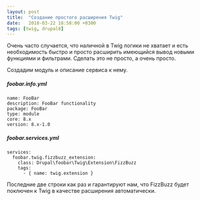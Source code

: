 ```yaml
---
layout: post
title:  "Создание простого расширения Twig"
date:   2018-03-22 18:58:00 +0300
tags: [twig, drupal8]
---
```

Очень часто случается, что наличной в Twig логики не хватает и есть необходимость быстро и просто расширить имеющийся вывод новыми функциями и фильтрами.
Сделать это не просто, а очень просто.

Создадим модуль и описание сервиса к нему.

##### foobar.info.yml
```
name: FooBar
description: FooBar functionality
package: FooBar
type: module
core: 8.x
version: 8.x-1.0
```

##### foobar.services.yml
```
services:
  foobar.twig.fizzbuzz_extension:
    class: Drupal\foobar\Twig\Extension\FizzBuzz
    tags:
      - { name: twig.extension }
```
Последние две строки как раз и гарантируют нам, что FizzBuzz будет поключен к Twig в качестве расширения автоматически.

